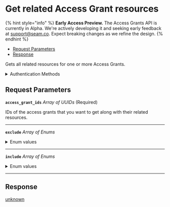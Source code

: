 # Get related Access Grant resources
{% hint style="info" %}
**Early Access Preview.** The Access Grants API is currently in Alpha. We're actively developing it and seeking early feedback at [support@seam.co](mailto:support@seam.co). Expect breaking changes as we refine the design.
{% endhint %}

- [Request Parameters](#request-parameters)
- [Response](#response)

Gets all related resources for one or more Access Grants.


<details>

<summary>Authentication Methods</summary>

- API key
- Personal access token
  <br>Must also include the `seam-workspace` header in the request.

To learn more, see [Authentication](https://docs.seam.co/latest/api/authentication).
</details>

## Request Parameters

**`access_grant_ids`** *Array* *of UUIDs* (Required)

IDs of the access grants that you want to get along with their related resources.

---

**`exclude`** *Array* *of Enums*
<details>

<summary>Enum values</summary>

Possible enum values:
- <code>spaces</code>
- <code>devices</code>
- <code>acs_entrances</code>
- <code>connected_accounts</code>
- <code>acs_systems</code>
- <code>user_identity</code>
- <code>acs_access_groups</code>
</details>

---

**`include`** *Array* *of Enums*
<details>

<summary>Enum values</summary>

Possible enum values:
- <code>spaces</code>
- <code>devices</code>
- <code>acs_entrances</code>
- <code>connected_accounts</code>
- <code>acs_systems</code>
- <code>user_identity</code>
- <code>acs_access_groups</code>
</details>

---


## Response

[unknown](./)

